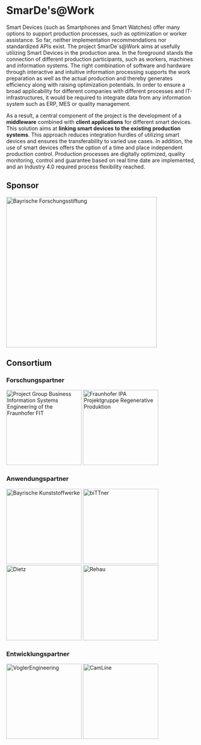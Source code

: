 # SmarDe's@Work

Smart Devices (such as Smartphones and Smart Watches) offer many options to support production processes, such as optimization or worker assistance. So far, neither implementation recommendations nor standardized APIs exist. The project SmarDe´s@Work aims at usefully utilizing Smart Devices in the production area. In the foreground stands the connection of different production participants, such as workers, machines and information systems. The right combination of software and hardware through interactive and intuitive information processing supports the work preparation as well as the actual production and thereby generates efficiency along with raising optimization potentials. In order to ensure a broad applicability for different companies with different processes and IT-infrastructures, it would be required to integrate data from any information system such as ERP, MES or quality management. 

As a result, a central component of the project is the development of a __middleware__ combined with __client applications__ for different smart devices. This solution aims at __linking smart devices to the existing production systems__. This approach reduces integration hurdles of utilizing smart devices and ensures the transferability to varied use cases. In addition, the use of smart devices offers the option of a time and place independent production control. Production processes are digitally optimized, quality monitoring, control and guarantee based on real time date are implemented, and an Industry 4.0 required process flexibility reached.

## Sponsor
<img width="400" alt="Bayrische Forschungsstiftung" src="https://www.bayfor.org/mount_media/images/veranstaltungen/news_bildupload1a_081020Logo_BFS_neu_0de9cf2de91fb5193662edeaf8f4318e.jpg">


## Consortium
### Forschungspartner
<img width="200" alt="Project Group Business Information Systems Engineering of the Fraunhofer FIT" src="https://fim-rc.de/wp-content/uploads/logo_fraunhofer.svg"> 

<img width="200" alt="Fraunhofer IPA Projektgruppe Regenerative Produktion " src="https://www.regenerative-produktion.fraunhofer.de/content/dam/regenerative-produktion/Logo_IPA.png">

### Anwendungspartner

<img width="200" alt="Bayrische Kunststoffwerke" src="https://www.bkw-selb.de/bkw_cms/wp-content/uploads/2015/03/bkw-logo-300x33.png">

<img width="200" alt="biTTner" src="https://www.bittpro.de/wp-content/themes/bittpro/library/images/bittner-logo.png">

<img width="200" alt="Dietz" src="https://www.dietz.eu/wp-content/uploads/2018/05/dietz-logo-75.svg">

<img width="200" alt="Rehau" src="https://upload.wikimedia.org/wikipedia/de/thumb/b/b8/Rehau_Logo.svg/1200px-Rehau_Logo.svg.png">

### Entwicklungspartner

<img width="200" alt="VoglerEngineering" src="https://www.xing.com/img/custom/cp/assets/logo/1/6/f/237935/square_128px/Vogler.jpg">

<img width="200" alt="CamLine" src="https://www.camline.com/fileadmin/templates/img/camline-logo.png">
